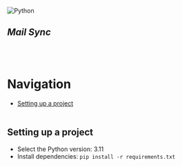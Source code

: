 ![Python](https://img.shields.io/badge/-Python-05122A?style=flat&logo=python)&nbsp;

## *Mail Sync*
<br /> <br />


# Navigation
 - [Setting up a project](#setting_up_a_project)
<br /> <br />


<a name="setting_up_a_project"></a> 
## Setting up a project
 - Select the Python version: 3.11
 - Install dependencies:  `pip install -r requirements.txt`
<br /> <br />
